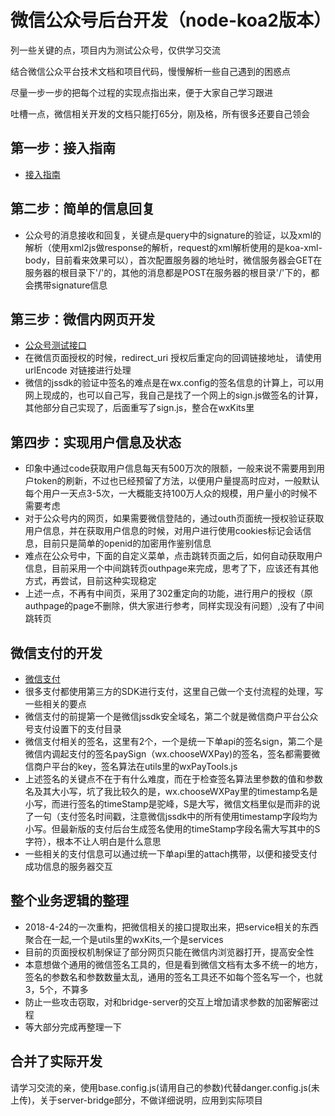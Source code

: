 # 微信公众号后台开发（node-koa2版本）

列一些关键的点，项目内为测试公众号，仅供学习交流

结合微信公众平台技术文档和项目代码，慢慢解析一些自己遇到的困惑点

尽量一步一步的把每个过程的实现点指出来，便于大家自己学习跟进

吐槽一点，微信相关开发的文档只能打65分，刚及格，所有很多还要自己领会

## 第一步：接入指南

- [接入指南](https://mp.weixin.qq.com/wiki?t=resource/res_main&id=mp1421135319)

## 第二步：简单的信息回复

- 公众号的消息接收和回复，关键点是query中的signature的验证，以及xml的解析（使用xml2js做response的解析，request的xml解析使用的是koa-xml-body，目前看来效果可以），首次配置服务器的地址时，微信服务器会GET在服务器的根目录下'/'的，其他的消息都是POST在服务器的根目录'/'下的，都会携带signature信息

## 第三步：微信内网页开发

- [公众号测试接口](https://mp.weixin.qq.com/debug/cgi-bin/sandbox?t=sandbox/login)
- 在微信页面授权的时候，redirect_uri 授权后重定向的回调链接地址， 请使用 urlEncode 对链接进行处理
- 微信的jssdk的验证中签名的难点是在wx.config的签名信息的计算上，可以用网上现成的，也可以自己写，我自己是找了一个网上的sign.js做签名的计算，其他部分自己实现了，后面重写了sign.js，整合在wxKits里

## 第四步：实现用户信息及状态

- 印象中通过code获取用户信息每天有500万次的限额，一般来说不需要用到用户token的刷新，不过也已经预留了方法，以便用户量提高时应对，一般默认每个用户一天点3-5次，一大概能支持100万人众的规模，用户量小的时候不需要考虑
- 对于公众号内的网页，如果需要微信登陆的，通过outh页面统一授权验证获取用户信息，并在获取用户信息的时候，对用户进行使用cookies标记会话信息，目前只是简单的openid的加密用作鉴别信息
- 难点在公众号中，下面的自定义菜单，点击跳转页面之后，如何自动获取用户信息，目前采用一个中间跳转页outhpage来完成，思考了下，应该还有其他方式，再尝试，目前这种实现稳定
- 上述一点，不再有中间页，采用了302重定向的功能，进行用户的授权（原authpage的page不删除，供大家进行参考，同样实现没有问题）,没有了中间跳转页

## 微信支付的开发

- [微信支付](https://pay.weixin.qq.com/wiki/doc/api/index.html)
- 很多支付都使用第三方的SDK进行支付，这里自己做一个支付流程的处理，写一些相关的要点
- 微信支付的前提第一个是微信jssdk安全域名，第二个就是微信商户平台公众号支付设置下的支付目录
- 微信支付相关的签名，这里有2个，一个是统一下单api的签名sign，第二个是微信内调起支付的签名paySign（wx.chooseWXPay)的签名，签名都需要微信商户平台的key，签名算法在utils里的wxPayTools.js
- 上述签名的关键点不在于有什么难度，而在于检查签名算法里参数的值和参数名及其大小写，坑了我比较久的是，wx.chooseWXPay里的timestamp名是小写，而进行签名的timeStamp是驼峰，S是大写，微信文档里似是而非的说了一句（支付签名时间戳，注意微信jssdk中的所有使用timestamp字段均为小写。但最新版的支付后台生成签名使用的timeStamp字段名需大写其中的S字符），根本不让人明白是什么意思
- 一些相关的支付信息可以通过统一下单api里的attach携带，以便和接受支付成功信息的服务器交互

## 整个业务逻辑的整理

- 2018-4-24的一次重构，把微信相关的接口提取出来，把service相关的东西聚合在一起,一个是utils里的wxKits,一个是services
- 目前的页面授权机制保证了部分网页只能在微信内浏览器打开，提高安全性
- 本意想做个通用的微信签名工具的，但是看到微信文档有太多不统一的地方，签名的参数名和参数数量太乱，通用的签名工具还不如每个签名写一个，也就3，5个，不算多
- 防止一些攻击窃取，对和bridge-server的交互上增加请求参数的加密解密过程
- 等大部分完成再整理一下

## 合并了实际开发

请学习交流的亲，使用base.config.js(请用自己的参数)代替danger.config.js(未上传)，关于server-bridge部分，不做详细说明，应用到实际项目